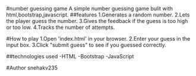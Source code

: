 #number guessing game
A simple number guessing game bulit with html,bootstrap,javascript.
##features
1.Generates a random number.
2.Lets the player guess the number.
3.Gives the feedback if the guess is too high or too low.
4.Tracks the number of attempts.

#How to play
1.Open 'index.html' in your browser.
2.Enter your guess in the input box.
3.Click "submit guess" to see if you guessed correctly.

##technologies used
-HTML
-Bootstrap
-JavaScript

#Author
snehakv235
